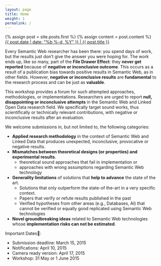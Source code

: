 ```yaml
---
layout: page
title: Home
weight: 1
permalink: /
---
```

<div class="blog-index">  
{% assign post = site.posts.first %}
{% assign content = post.content %}
<div class="entry-title"><a href="{{ root_url }}{{ post.url }}">{{ post.date | date: "%b %-d, %Y" }} | {{ post.title }}</a></div>
</div>

Every Semantic Web researcher has been there: you spend days of work, but the results just don’t give the answer you were hoping for. The work ends up, like so many, part of the **File Drawer Effect**: they **never get reported** because of **negative or inconclusive outcome**. This occurs as a result of a publication bias towards positive results in Semantic Web, as in other fields. However, **negative or inconclusive results** are **fundamental** to the research process and can be just as **valuable**.

This workshop provides a forum for such attempted approaches, methodologies, or implementations. Researchers are urged to report **null, disappointing or inconclusive attempts** in the Semantic Web and Linked Open Data research field. We specifically target sound works, thus scientifically or technically relevant contributions, with negative or inconclusive results after an evaluation.

We welcome submissions in, but not limited to, the following categories:

- **Applied research methodology** in the context of Semantic Web and Linked Data that produces unexpected, inconclusive, provocative or negative results.
- **Mismatches between theoretical designs (or properties) and experimental results**.
  - theoretical sound approaches that fail in implementation or
  - approaches with wrong assumptions regarding Semantic Web technology
- **Generality limitations** of solutions that **help to advance** the state of the art.
  - Solutions that only outperform the state-of the-art in a very specific context.
  - Papers that verify or refute results published in the past
  - Verified hypotheses from other areas (e.g., Databases, AI) that cannot be verified or equally good replicated using Semantic Web technologies
- **Novel groundbreaking ideas** related to Semantic Web technologies whose **implementation risks can not be estimated**.

Important Dates:

- Submission deadline: March 15, 2015
- Notifications: April 10, 2015
- Camera ready version: April 17, 2015
- Workshop: 31 May or 1 June 2015
